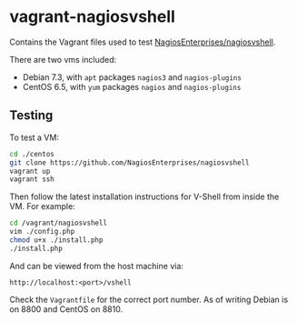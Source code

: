 # vagrant-nagiosvshell

Contains the Vagrant files used to test [NagiosEnterprises/nagiosvshell](https://github.com/NagiosEnterprises/nagiosvshell).

There are two vms included:

- Debian 7.3, with `apt` packages `nagios3` and `nagios-plugins`
- CentOS 6.5, with `yum` packages `nagios` and `nagios-plugins`

## Testing

To test a VM:

```sh
cd ./centos
git clone https://github.com/NagiosEnterprises/nagiosvshell
vagrant up
vagrant ssh
```

Then follow the latest installation instructions for V-Shell from inside the VM. For example:

```sh
cd /vagrant/nagiosvshell
vim ./config.php
chmod u+x ./install.php
./install.php
```

And can be viewed from the host machine via:

    http://localhost:<port>/vshell

Check the `Vagrantfile` for the correct port number. As of writing Debian is on 8800 and CentOS on 8810.
